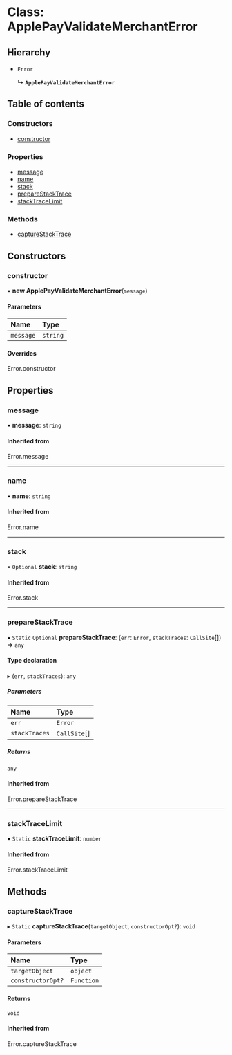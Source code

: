 # Class: ApplePayValidateMerchantError

## Hierarchy

- `Error`

  ↳ **`ApplePayValidateMerchantError`**

## Table of contents

### Constructors

- [constructor](ApplePayValidateMerchantError.md#constructor)

### Properties

- [message](ApplePayValidateMerchantError.md#message)
- [name](ApplePayValidateMerchantError.md#name)
- [stack](ApplePayValidateMerchantError.md#stack)
- [prepareStackTrace](ApplePayValidateMerchantError.md#preparestacktrace)
- [stackTraceLimit](ApplePayValidateMerchantError.md#stacktracelimit)

### Methods

- [captureStackTrace](ApplePayValidateMerchantError.md#capturestacktrace)

## Constructors

### constructor

• **new ApplePayValidateMerchantError**(`message`)

#### Parameters

| Name | Type |
| :------ | :------ |
| `message` | `string` |

#### Overrides

Error.constructor

## Properties

### message

• **message**: `string`

#### Inherited from

Error.message

___

### name

• **name**: `string`

#### Inherited from

Error.name

___

### stack

• `Optional` **stack**: `string`

#### Inherited from

Error.stack

___

### prepareStackTrace

▪ `Static` `Optional` **prepareStackTrace**: (`err`: `Error`, `stackTraces`: `CallSite`[]) => `any`

#### Type declaration

▸ (`err`, `stackTraces`): `any`

##### Parameters

| Name | Type |
| :------ | :------ |
| `err` | `Error` |
| `stackTraces` | `CallSite`[] |

##### Returns

`any`

#### Inherited from

Error.prepareStackTrace

___

### stackTraceLimit

▪ `Static` **stackTraceLimit**: `number`

#### Inherited from

Error.stackTraceLimit

## Methods

### captureStackTrace

▸ `Static` **captureStackTrace**(`targetObject`, `constructorOpt?`): `void`

#### Parameters

| Name | Type |
| :------ | :------ |
| `targetObject` | `object` |
| `constructorOpt?` | `Function` |

#### Returns

`void`

#### Inherited from

Error.captureStackTrace
